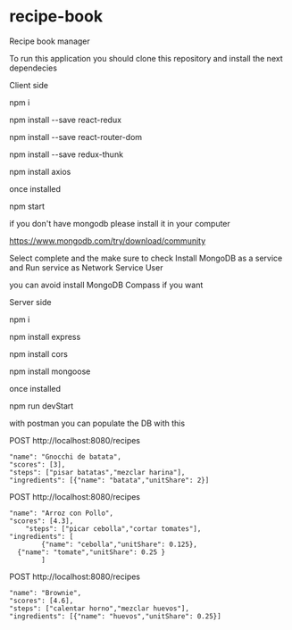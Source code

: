# recipe-book
Recipe book manager	

To run this application you should clone this repository and install the next dependecies


Client side

npm i

npm install --save react-redux

npm install --save react-router-dom

npm install --save redux-thunk

npm install axios

once installed

npm start


if you don't have mongodb please install it in your computer 

https://www.mongodb.com/try/download/community

Select complete and the make sure to check Install MongoDB as a service and Run service as Network Service User

you can avoid install MongoDB Compass if you want


Server side

npm i

npm install express

npm install cors

npm install mongoose

once installed

npm run devStart


with postman you can populate the DB with this

POST http://localhost:8080/recipes

    "name": "Gnocchi de batata",
    "scores": [3],
    "steps": ["pisar batatas","mezclar harina"],
    "ingredients": [{"name": "batata","unitShare": 2}]


POST http://localhost:8080/recipes

  	"name": "Arroz con Pollo",
    "scores": [4.3],
		"steps": ["picar cebolla","cortar tomates"],
    "ingredients": [
			{"name": "cebolla","unitShare": 0.125},
      {"name": "tomate","unitShare": 0.25 }
			]
		
	
POST http://localhost:8080/recipes

    "name": "Brownie",
    "scores": [4.6],
    "steps": ["calentar horno","mezclar huevos"],
    "ingredients": [{"name": "huevos","unitShare": 0.25}]

